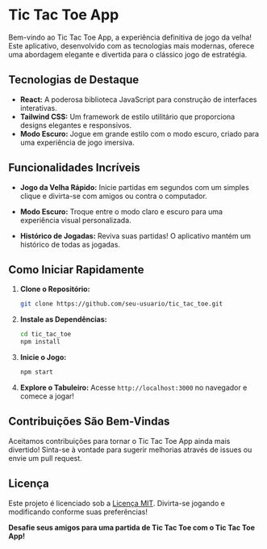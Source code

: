 # Tic Tac Toe App

Bem-vindo ao Tic Tac Toe App, a experiência definitiva de jogo da velha! Este aplicativo, desenvolvido com as tecnologias mais modernas, oferece uma abordagem elegante e divertida para o clássico jogo de estratégia.

## Tecnologias de Destaque

- **React:** A poderosa biblioteca JavaScript para construção de interfaces interativas.
- **Tailwind CSS:** Um framework de estilo utilitário que proporciona designs elegantes e responsivos.
- **Modo Escuro:** Jogue em grande estilo com o modo escuro, criado para uma experiência de jogo imersiva.

## Funcionalidades Incríveis

- **Jogo da Velha Rápido:** Inicie partidas em segundos com um simples clique e divirta-se com amigos ou contra o computador.

- **Modo Escuro:** Troque entre o modo claro e escuro para uma experiência visual personalizada.

- **Histórico de Jogadas:** Reviva suas partidas! O aplicativo mantém um histórico de todas as jogadas.

## Como Iniciar Rapidamente

1. **Clone o Repositório:**
    ```bash
    git clone https://github.com/seu-usuario/tic_tac_toe.git
    ```

2. **Instale as Dependências:**
    ```bash
    cd tic_tac_toe
    npm install
    ```

3. **Inicie o Jogo:**
    ```bash
    npm start
    ```

4. **Explore o Tabuleiro:**
    Acesse `http://localhost:3000` no navegador e comece a jogar!

## Contribuições São Bem-Vindas

Aceitamos contribuições para tornar o Tic Tac Toe App ainda mais divertido! Sinta-se à vontade para sugerir melhorias através de issues ou envie um pull request.

## Licença

Este projeto é licenciado sob a [Licença MIT](LICENSE). Divirta-se jogando e modificando conforme suas preferências!

**Desafie seus amigos para uma partida de Tic Tac Toe com o Tic Tac Toe App!**
